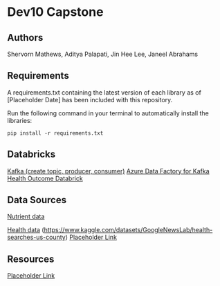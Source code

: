 # Dev10 Capstone

## Authors

Shervorn Mathews, Aditya Palapati, Jin Hee Lee, Janeel Abrahams

## Requirements

A requirements.txt containing the latest version of each library as of [Placeholder Date] has been included with this repository.

Run the following command in your terminal to automatically install the libraries:

`pip install -r requirements.txt`

## Databricks
[Kafka (create topic, producer, consumer)](https://adb-3129302285465110.10.azuredatabricks.net/?o=3129302285465110#notebook/2870419301879715/command/2870419301879857)
[Azure Data Factory for Kafka](https://adf.azure.com/en/monitoring/pipelineruns?factory=%2Fsubscriptions%2Fd71849c0-0faa-4a3f-95c3-e2b84232c9f7%2FresourceGroups%2Fcohort50rg%2Fproviders%2FMicrosoft.DataFactory%2Ffactories%2Fjlee-datafactory)
[Health Outcome Databrick](https://adb-3129302285465110.10.azuredatabricks.net/?o=3129302285465110#notebook/796925177194531/command/4465790401556867)

## Data Sources

[Nutrient data](https://fdc.nal.usda.gov/download-datasets.html)

[Health data](https://chronicdata.cdc.gov/500-Cities-Places/PLACES-Local-Data-for-Better-Health-County-Data-20/swc5-untb)
             (https://www.kaggle.com/datasets/GoogleNewsLab/health-searches-us-county)
[Placeholder Link]()

## Resources

[Placeholder Link]()
